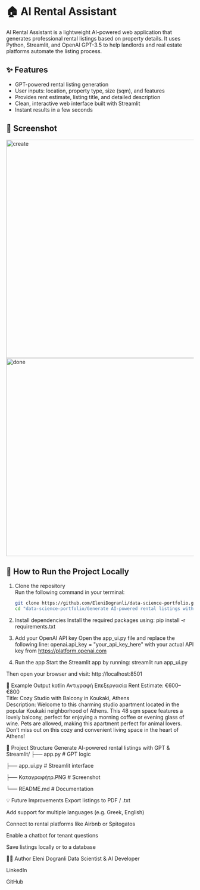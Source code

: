 # 🏠 AI Rental Assistant

AI Rental Assistant is a lightweight AI-powered web application that generates professional rental listings based on property details. It uses Python, Streamlit, and OpenAI GPT-3.5 to help landlords and real estate platforms automate the listing process.

## ✨ Features

- GPT-powered rental listing generation  
- User inputs: location, property type, size (sqm), and features  
- Provides rent estimate, listing title, and detailed description  
- Clean, interactive web interface built with Streamlit  
- Instant results in a few seconds  

## 📸 Screenshot

<img width="834" height="585" alt="create" src="https://github.com/user-attachments/assets/a30bb1f0-6c6e-483c-a41e-b39a51c16058" />
<img width="764" height="531" alt="done" src="https://github.com/user-attachments/assets/73dea98e-ed53-47b0-9d01-05361a30e4d2" />


## 🚀 How to Run the Project Locally

1. Clone the repository  
   Run the following command in your terminal:  
   ```bash
   git clone https://github.com/EleniDogranli/data-science-portfolio.git
   cd "data-science-portfolio/Generate AI-powered rental listings with GPT & Streamlit"

2. Install dependencies
Install the required packages using:
pip install -r requirements.txt

3. Add your OpenAI API key
Open the app_ui.py file and replace the following line:
openai.api_key = "your_api_key_here"
with your actual API key from https://platform.openai.com

4. Run the app
Start the Streamlit app by running:
streamlit run app_ui.py

Then open your browser and visit: http://localhost:8501


💬 Example Output
kotlin
Αντιγραφή
Επεξεργασία
Rent Estimate: €600–€800  
Title: Cozy Studio with Balcony in Koukaki, Athens  
Description: Welcome to this charming studio apartment located in the popular Koukaki neighborhood of Athens. This 48 sqm space features a lovely balcony, perfect for enjoying a morning coffee or evening glass of wine. Pets are allowed, making this apartment perfect for animal lovers. Don’t miss out on this cozy and convenient living space in the heart of Athens!

📁 Project Structure
Generate AI-powered rental listings with GPT & Streamlit/
├── app.py             # GPT logic

├── app_ui.py          # Streamlit interface

├── Καταγραφήτρ.PNG    # Screenshot

└── README.md          # Documentation

💡 Future Improvements
Export listings to PDF / .txt

Add support for multiple languages (e.g. Greek, English)

Connect to rental platforms like Airbnb or Spitogatos

Enable a chatbot for tenant questions

Save listings locally or to a database

👩‍💻 Author
Eleni Dogranli
Data Scientist & AI Developer

LinkedIn 

GitHub




